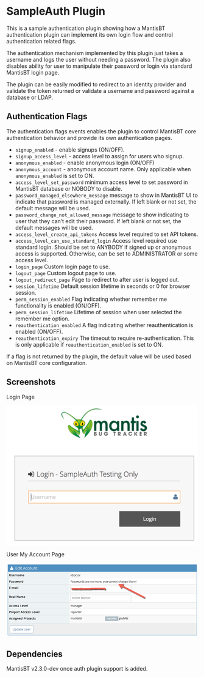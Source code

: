 # SampleAuth Plugin

This is a sample authentication plugin showing how a MantisBT authentication plugin can implement its own login flow and control authentication related flags.

The authentication mechanism implemented by this plugin just takes a username and logs the user without needing a password.  The plugin also disables ability for user to manipulate their password or login via standard MantisBT login page.

The plugin can be easily modified to redirect to an identity provider and validate the token returned or validate a username and password against a database or LDAP.

## Authentication Flags
The authentication flags events enables the plugin to control MantisBT core authentication behavior and provide its own authentication pages.

- `signup_enabled` - enable signups (ON/OFF).
- `signup_access_level` - access level to assign for users who signup.
- `anonymous_enabled` - enable anonymous login (ON/OFF)
- `anonymous_account` - anonymous account name. Only applicable when `anonymous_enabled` is set to ON.
- `access_level_set_password` minimum access level to set password in MantisBT database or NOBODY to disable.
- `password_managed_elsewhere_message` message to show in MantisBT UI to indicate that password is managed externally.  If left blank or not set, the default message will be used.
- `password_change_not_allowed_message` message to show indicating to user that they can’t edit their password.  If left blank or not set, the default messages will be used.
- `access_level_create_api_tokens` Access level required to set API tokens.
- `access_level_can_use_standard_login` Access level required use standard login.  Should be set to ANYBODY if signed up or anonymous access is supported.  Otherwise, can be set to ADMINISTRATOR or some access level.
- `login_page` Custom login page to use.
- `logout_page` Custom logout page to use.
- `logout_redirect_page` Page to redirect to after user is logged out.
- `session_lifetime` Default session lifetime in seconds or 0 for browser session.
- `perm_session_enabled` Flag indicating whether remember me functionality is enabled (ON/OFF).
- `perm_session_lifetime` Lifetime of session when user selected the remember me option.
- `reauthentication_enabled` A flag indicating whether reauthentication is enabled (ON/OFF).
- `reauthentication_expiry` The timeout to require re-authentication.  This is only applicable if `reauthentication_enabled` is set to ON.

If a flag is not returned by the plugin, the default value will be used based on MantisBT core configuration.

## Screenshots

Login Page

![Login Page](doc/sample_auth_login_page.png "Login Page")

User My Account Page

![Profile Page](doc/sample_auth_no_password_change.png "Profile Page")

## Dependencies
MantisBT v2.3.0-dev once auth plugin support is added.
